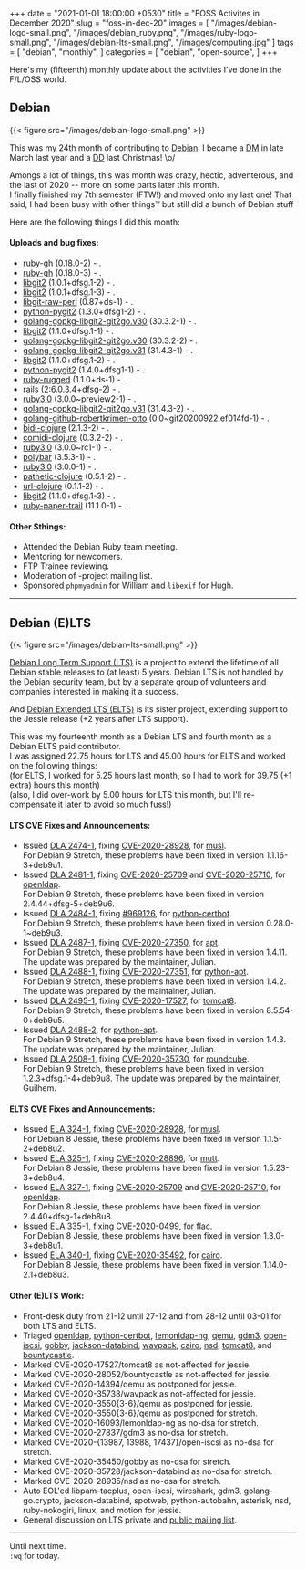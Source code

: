 +++
date = "2021-01-01 18:00:00 +0530"
title = "FOSS Activites in December 2020"
slug = "foss-in-dec-20"
images = [
    "/images/debian-logo-small.png",
    "/images/debian_ruby.png",
    "/images/ruby-logo-small.png",
    "/images/debian-lts-small.png",
    "/images/computing.jpg"
]
tags = [
    "debian",
    "monthly",
]
categories = [
    "debian",
    "open-source",
]
+++

Here's my (fifteenth) monthly update about the activities I've done in the F/L/OSS world.

## Debian
{{< figure src="/images/debian-logo-small.png" >}}

This was my 24th month of contributing to [Debian](https://www.debian.org/).
I became a [DM](https://wiki.debian.org/DebianMaintainer) in late March last year and a [DD](https://wiki.debian.org/DebianDeveloper) last Christmas! \o/

Amongs a lot of things, this was month was crazy, hectic, adventerous, and the last of 2020 -- more on some parts later this month.  
I finally finished my 7th semester (FTW!) and moved onto my last one! That said, I had been busy with other things™ but still did a bunch of Debian stuff

Here are the following things I did this month:

#### Uploads and bug fixes:

- [ruby-gh](https://tracker.debian.org/pkg/ruby-gh) (0.18.0-2) - .
- [ruby-gh](https://tracker.debian.org/pkg/ruby-gh) (0.18.0-3) - .
- [libgit2](https://tracker.debian.org/pkg/libgit2) (1.0.1+dfsg.1-2) - .
- [libgit2](https://tracker.debian.org/pkg/libgit2) (1.0.1+dfsg.1-3) - .
- [libgit-raw-perl](https://tracker.debian.org/pkg/libgit-raw-perl) (0.87+ds-1) - .
- [python-pygit2](https://tracker.debian.org/pkg/python-pygit2) (1.3.0+dfsg1-2) - .
- [golang-gopkg-libgit2-git2go.v30](https://tracker.debian.org/pkg/golang-gopkg-libgit2-git2go.v30) (30.3.2-1) - .
- [libgit2](https://tracker.debian.org/pkg/libgit2) (1.1.0+dfsg.1-1) - .
- [golang-gopkg-libgit2-git2go.v30](https://tracker.debian.org/pkg/golang-gopkg-libgit2-git2go.v30) (30.3.2-2) - .
- [golang-gopkg-libgit2-git2go.v31](https://tracker.debian.org/pkg/golang-gopkg-libgit2-git2go.v31) (31.4.3-1) - .
- [libgit2](https://tracker.debian.org/pkg/libgit2) (1.1.0+dfsg.1-2) - .
- [python-pygit2](https://tracker.debian.org/pkg/python-pygit2) (1.4.0+dfsg1-1) - .
- [ruby-rugged](https://tracker.debian.org/pkg/ruby-rugged) (1.1.0+ds-1) - .
- [rails](https://tracker.debian.org/pkg/rails) (2:6.0.3.4+dfsg-2) - .
- [ruby3.0](https://tracker.debian.org/pkg/ruby3.0) (3.0.0~preview2-1) - .
- [golang-gopkg-libgit2-git2go.v31](https://tracker.debian.org/pkg/golang-gopkg-libgit2-git2go.v31) (31.4.3-2) - .
- [golang-github-robertkrimen-otto](https://tracker.debian.org/pkg/golang-github-robertkrimen-otto) (0.0~git20200922.ef014fd-1) - .
- [bidi-clojure](https://tracker.debian.org/pkg/bidi-clojure) (2.1.3-2) - .
- [comidi-clojure](https://tracker.debian.org/pkg/comidi-clojure) (0.3.2-2) - .
- [ruby3.0](https://tracker.debian.org/pkg/ruby3.0) (3.0.0~rc1-1) - .
- [polybar](https://tracker.debian.org/pkg/polybar) (3.5.3-1) - .
- [ruby3.0](https://tracker.debian.org/pkg/ruby3.0) (3.0.0-1) - .
- [pathetic-clojure](https://tracker.debian.org/pkg/pathetic-clojure) (0.5.1-2) - .
- [url-clojure](https://tracker.debian.org/pkg/url-clojure) (0.1.1-2) - .
- [libgit2](https://tracker.debian.org/pkg/libgit2) (1.1.0+dfsg.1-3) - .
- [ruby-paper-trail](https://tracker.debian.org/pkg/ruby-paper-trail) (11.1.0-1) - .

#### Other $things:

- Attended the Debian Ruby team meeting.
- Mentoring for newcomers.
- FTP Trainee reviewing.
- Moderation of -project mailing list.
- Sponsored `phpmyadmin` for William and `libexif` for Hugh.

---

## Debian (E)LTS
{{< figure src="/images/debian-lts-small.png" >}}

[Debian Long Term Support (LTS)](https://www.freexian.com/en/services/debian-lts.html) is a project to extend the lifetime of all Debian stable releases to (at least) 5 years. Debian LTS is not handled by the Debian security team, but by a separate group of volunteers and companies interested in making it a success.  

And [Debian Extended LTS (ELTS)](https://deb.freexian.com/extended-lts) is its sister project, extending support to the Jessie release (+2 years after LTS support).

This was my fourteenth month as a Debian LTS and fourth month as a Debian ELTS paid contributor.  
I was assigned 22.75 hours for LTS and 45.00 hours for ELTS and worked on the following things:  
(for ELTS, I worked for 5.25 hours last month, so I had to work for 39.75 (+1 extra) hours this month)  
(also, I did over-work by 5.00 hours for LTS this month, but I'll re-compensate it later to avoid so much fuss!)

#### LTS CVE Fixes and Announcements:

- Issued [DLA 2474-1](https://lists.debian.org/debian-lts-announce/2020/11/msg00050.html), fixing [CVE-2020-28928](https://security-tracker.debian.org/tracker/CVE-2020-28928), for [musl](https://tracker.debian.org/pkg/musl).  
  For Debian 9 Stretch, these problems have been fixed in version 1.1.16-3+deb9u1.
- Issued [DLA 2481-1](https://lists.debian.org/debian-lts-announce/2020/12/msg00008.html), fixing [CVE-2020-25709](https://security-tracker.debian.org/tracker/CVE-2020-25709) and [CVE-2020-25710](https://security-tracker.debian.org/tracker/CVE-2020-25710), for [openldap](https://tracker.debian.org/pkg/openldap).  
  For Debian 9 Stretch, these problems have been fixed in version 2.4.44+dfsg-5+deb9u6.
- Issued [DLA 2484-1](https://lists.debian.org/debian-lts-announce/2020/12/msg00010.html), fixing [#969126](https://bugs.debian.org/969126), for [python-certbot](https://tracker.debian.org/pkg/python-certbot).  
  For Debian 9 Stretch, these problems have been fixed in version 0.28.0-1~deb9u3.
- Issued [DLA 2487-1](https://lists.debian.org/debian-lts-announce/2020/12/msg00013.html), fixing [CVE-2020-27350](https://security-tracker.debian.org/tracker/CVE-2020-27350), for [apt](https://tracker.debian.org/pkg/apt).  
  For Debian 9 Stretch, these problems have been fixed in version 1.4.11. The update was prepared by the maintainer, Julian.
- Issued [DLA 2488-1](https://lists.debian.org/debian-lts-announce/2020/12/msg00014.html), fixing [CVE-2020-27351](https://security-tracker.debian.org/tracker/CVE-2020-27351), for [python-apt](https://tracker.debian.org/pkg/python-apt).  
  For Debian 9 Stretch, these problems have been fixed in version 1.4.2. The update was prepared by the maintainer, Julian.
- Issued [DLA 2495-1](https://lists.debian.org/debian-lts-announce/2020/12/msg00022.html), fixing [CVE-2020-17527](https://security-tracker.debian.org/tracker/CVE-2020-17527), for [tomcat8](https://tracker.debian.org/pkg/tomcat8).  
  For Debian 9 Stretch, these problems have been fixed in version 8.5.54-0+deb9u5.
- Issued [DLA 2488-2](https://lists.debian.org/debian-lts-announce/2020/12/msg00037.html), for [python-apt](https://tracker.debian.org/pkg/python-apt).  
  For Debian 9 Stretch, these problems have been fixed in version 1.4.3. The update was prepared by the maintainer, Julian.
- Issued [DLA 2508-1](https://lists.debian.org/debian-lts-announce/2020/12/msg00038.html), fixing [CVE-2020-35730](https://security-tracker.debian.org/tracker/CVE-2020-35730), for [roundcube](https://tracker.debian.org/pkg/roundcube).  
  For Debian 9 Stretch, these problems have been fixed in version 1.2.3+dfsg.1-4+deb9u8. The update was prepared by the maintainer, Guilhem.

#### ELTS CVE Fixes and Announcements:

- Issued [ELA 324-1](https://deb.freexian.com/extended-lts/updates/ela-324-1-musl/), fixing [CVE-2020-28928](https://security-tracker.debian.org/tracker/CVE-2020-28928), for [musl](https://tracker.debian.org/pkg/musl).  
  For Debian 8 Jessie, these problems have been fixed in version 1.1.5-2+deb8u2.
- Issued [ELA 325-1](https://deb.freexian.com/extended-lts/updates/ela-325-1-mutt/), fixing [CVE-2020-28896](https://security-tracker.debian.org/tracker/CVE-2020-28896), for [mutt](https://tracker.debian.org/pkg/mutt).  
  For Debian 8 Jessie, these problems have been fixed in version 1.5.23-3+deb8u4.
- Issued [ELA 327-1](https://deb.freexian.com/extended-lts/updates/ela-327-1-openldap/), fixing [CVE-2020-25709](https://security-tracker.debian.org/tracker/CVE-2020-25709) and [CVE-2020-25710](https://security-tracker.debian.org/tracker/CVE-2020-25710), for [openldap](https://tracker.debian.org/pkg/openldap).  
  For Debian 8 Jessie, these problems have been fixed in version 2.4.40+dfsg-1+deb8u8.
- Issued [ELA 335-1](https://deb.freexian.com/extended-lts/updates/ela-335-1-flac/), fixing [CVE-2020-0499](https://security-tracker.debian.org/tracker/CVE-2020-0499), for [flac](https://tracker.debian.org/pkg/flac).  
  For Debian 8 Jessie, these problems have been fixed in version 1.3.0-3+deb8u1.
- Issued [ELA 340-1](https://deb.freexian.com/extended-lts/updates/ela-340-1-cairo/), fixing [CVE-2020-35492](https://security-tracker.debian.org/tracker/CVE-2020-35492), for [cairo](https://tracker.debian.org/pkg/cairo).  
  For Debian 8 Jessie, these problems have been fixed in version 1.14.0-2.1+deb8u3.

#### Other (E)LTS Work:

- Front-desk duty from 21-12 until 27-12 and from 28-12 until 03-01 for both LTS and ELTS.
- Triaged [openldap](https://tracker.debian.org/pkg/openldap),
[python-certbot](https://tracker.debian.org/pkg/python-certbot),
[lemonldap-ng](https://tracker.debian.org/pkg/lemonldap-ng),
[qemu](https://tracker.debian.org/pkg/qemu),
[gdm3](https://tracker.debian.org/pkg/gdm3),
[open-iscsi](https://tracker.debian.org/pkg/open-iscsi),
[gobby](https://tracker.debian.org/pkg/gobby),
[jackson-databind](https://tracker.debian.org/pkg/jackson-databind),
[wavpack](https://tracker.debian.org/pkg/wavpack),
[cairo](https://tracker.debian.org/pkg/cairo),
[nsd](https://tracker.debian.org/pkg/nsd),
[tomcat8](https://tracker.debian.org/pkg/tomcat8), and
[bountycastle](https://tracker.debian.org/pkg/bountycastle).
- Marked CVE-2020-17527/tomcat8 as not-affected for jessie.
- Marked CVE-2020-28052/bountycastle as not-affected for jessie.
- Marked CVE-2020-14394/qemu as postponed for jessie.
- Marked CVE-2020-35738/wavpack as not-affected for jessie.
- Marked CVE-2020-3550{3-6}/qemu as postponed for jessie.
- Marked CVE-2020-3550{3-6}/qemu as postponed for stretch.
- Marked CVE-2020-16093/lemonldap-ng as no-dsa for stretch.
- Marked CVE-2020-27837/gdm3 as no-dsa for stretch.
- Marked CVE-2020-{13987, 13988, 17437}/open-iscsi as no-dsa for stretch.
- Marked CVE-2020-35450/gobby as no-dsa for stretch.
- Marked CVE-2020-35728/jackson-databind as no-dsa for stretch.
- Marked CVE-2020-28935/nsd as no-dsa for stretch.
- Auto EOL'ed libpam-tacplus, open-iscsi, wireshark, gdm3, golang-go.crypto, jackson-databind, spotweb, python-autobahn, asterisk, nsd, ruby-nokogiri, linux, and motion for jessie.
- General discussion on LTS private and [public mailing list](https://lists.debian.org/debian-lts/2020/12/threads.html).

---

Until next time.  
`:wq` for today.
